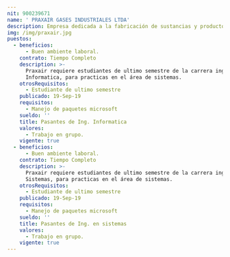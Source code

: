 ```yaml
---
nit: 900239671
name: ' PRAXAIR GASES INDUSTRIALES LTDA'
description: Empresa dedicada a la fabricación de sustancias y productos químicos básicos
img: /img/praxair.jpg
puestos:
  - beneficios:
      - Buen ambiente laboral.
    contrato: Tiempo Completo
    description: >-
      Praxair requiere estudiantes de ultimo semestre de la carrera ing.
      Informatica, para practicas en el área de sistemas.
    otrosRequisitos:
      - Estudiante de ultimo semestre
    publicado: 19-Sep-19
    requisitos:
      - Manejo de paquetes microsoft
    sueldo: ''
    title: Pasantes de Ing. Informatica
    valores:
      - Trabajo en grupo.
    vigente: true
  - beneficios:
      - Buen ambiente laboral.
    contrato: Tiempo Completo
    description: >-
      Praxair requiere estudiantes de ultimo semestre de la carrera ing. en
      Sistemas, para practicas en el área de sistemas.
    otrosRequisitos:
      - Estudiante de ultimo semestre
    publicado: 19-Sep-19
    requisitos:
      - Manejo de paquetes microsoft
    sueldo: ''
    title: Pasantes de Ing. en sistemas
    valores:
      - Trabajo en grupo.
    vigente: true
---
```



